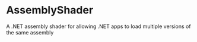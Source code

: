 # AssemblyShader
A .NET assembly shader for allowing .NET apps to load multiple versions of the same assembly
